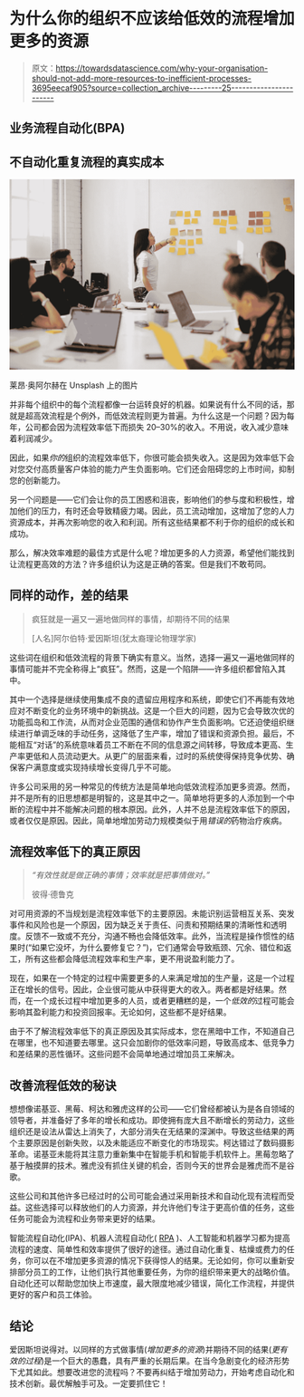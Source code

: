# 为什么你的组织不应该给低效的流程增加更多的资源

> 原文：<https://towardsdatascience.com/why-your-organisation-should-not-add-more-resources-to-inefficient-processes-3695eecaf905?source=collection_archive---------25----------------------->

## 业务流程自动化(BPA)

## 不自动化重复流程的真实成本

![](img/03fd8ff7cd02a0ecacb8f6066eb0899f.png)

莱昂·奥阿尔赫在 Unsplash 上的图片

并非每个组织中的每个流程都像一台运转良好的机器。如果说有什么不同的话，那就是超高效流程是个例外，而低效流程则更为普遍。为什么这是一个问题？因为每年，公司都会因为流程效率低下而损失 20–30%的收入。不用说，收入减少意味着利润减少。

因此，如果*你的*组织的流程效率低下，你很可能会损失收入。这是因为效率低下会对您交付高质量客户体验的能力产生负面影响。它们还会阻碍您的上市时间，抑制您的创新能力。

另一个问题是——它们会让你的员工困惑和沮丧，影响他们的参与度和积极性，增加他们的压力，有时还会导致精疲力竭。因此，员工流动增加，这增加了您的人力资源成本，并再次影响您的收入和利润。所有这些结果都不利于你的组织的成长和成功。

那么，解决效率难题的最佳方式是什么呢？增加更多的人力资源，希望他们能找到让流程更高效的方法？许多组织认为这是正确的答案。但是我们不敢苟同。

## **同样的动作，差的结果**

> 疯狂就是一遍又一遍地做同样的事情，却期待不同的结果
> 
> [人名]阿尔伯特·爱因斯坦(犹太裔理论物理学家)

这些词在组织和低效流程的背景下确实有意义。当然，选择一遍又一遍地做同样的事情可能并不完全称得上“疯狂”。然而，这是一个陷阱——许多组织都曾陷入其中。

其中一个选择是继续使用集成不良的遗留应用程序和系统，即使它们不再能有效地应对不断变化的业务环境中的新挑战。这是一个巨大的问题，因为它会导致次优的功能孤岛和工作流，从而对企业范围的通信和协作产生负面影响。它还迫使组织继续进行单调乏味的手动任务，这降低了生产率，增加了错误和资源负担。最后，不能相互“对话”的系统意味着员工不断在不同的信息源之间转移，导致成本更高、生产率更低和人员流动更大。从更广的层面来看，过时的系统使得保持竞争优势、确保客户满意度或实现持续增长变得几乎不可能。

许多公司采用的另一种常见的传统方法是简单地向低效流程添加更多资源。然而，并不是所有的旧思想都是明智的，这是其中之一。简单地将更多的人添加到一个中断的流程中并不能解决问题的根本原因。此外，人并不总是流程效率低下的原因，或者仅仅是原因。因此，简单地增加劳动力规模类似于用*错误的*药物治疗疾病。

## **流程效率低下的真正原因**

> *“有效性就是做正确的事情；效率就是把事情做对。”*
> 
> 彼得·德鲁克

对可用资源的不当规划是流程效率低下的主要原因。未能识别运营相互关系、突发事件和风险也是一个原因，因为缺乏关于责任、问责和预期结果的清晰性和透明度。反馈不一致或不充分，沟通不畅也会降低效率。此外，当流程是操作惯性的结果时(“如果它没坏，为什么要修复它？”)，它们通常会导致瓶颈、冗余、错位和返工，所有这些都会降低流程效率和生产率，更不用说盈利能力了。

现在，如果在一个特定的过程中需要更多的人来满足增加的生产量，这是一个过程正在增长的信号。因此，企业很可能从中获得更大的收入。两者都是好结果。然而，在一个成长过程中增加更多的人员，或者更糟糕的是，一个*低效的*过程可能会影响其盈利能力和投资回报率。无论如何，这些都不是好结果。

由于不了解流程效率低下的真正原因及其实际成本，您在黑暗中工作，不知道自己在哪里，也不知道要去哪里。这只会加剧你的低效率问题，导致高成本、低竞争力和差结果的恶性循环。这些问题不会简单地通过增加员工来解决。

## **改善流程低效的秘诀**

想想像诺基亚、黑莓、柯达和雅虎这样的公司——它们曾经都被认为是各自领域的领导者，并准备好了多年的增长和成功。即使拥有庞大且不断增长的劳动力，这些组织还是设法从雷达上消失了，大部分消失在无结果的深渊中。导致这些结果的两个主要原因是创新失败，以及未能适应不断变化的市场现实。柯达错过了数码摄影革命。诺基亚未能将其注意力重新集中在智能手机和智能手机软件上。黑莓忽略了基于触摸屏的技术。雅虎没有抓住关键的机会，否则今天的世界会是雅虎而不是谷歌。

这些公司和其他许多已经过时的公司可能会通过采用新技术和自动化现有流程而受益。这些选择可以释放他们的人力资源，并允许他们专注于更高价值的任务，这些任务可能会为流程和业务带来更好的结果。

智能流程自动化(IPA)、机器人流程自动化( [RPA](https://www.smartuigroup.com.au/robotic-process-automation-uipath/) )、人工智能和机器学习都为提高流程的速度、简单性和效率提供了很好的途径。通过自动化重复、枯燥或费力的任务，你可以在不增加更多资源的情况下获得惊人的结果。无论如何，你可以重新安排部分员工的工作，让他们执行其他重要任务，为你的组织带来更大的战略价值。自动化还可以帮助您加快上市速度，最大限度地减少错误，简化工作流程，并提供更好的客户和员工体验。

## **结论**

爱因斯坦说得对。以同样的方式做事情(*增加更多的资源*)并期待不同的结果(*更有效的过程*)是一个巨大的愚蠢，具有严重的长期后果。在当今急剧变化的经济形势下尤其如此。想要改进您的流程吗？不要再纠结于增加劳动力，开始考虑自动化和技术创新。最优解触手可及。一定要抓住它！